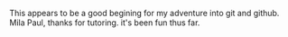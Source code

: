 This appears to be a good begining for my adventure into git and github. Mila Paul, thanks for tutoring. it's been fun thus far. 